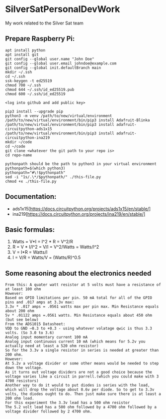 # SilverSatPersonalDevWork

My work related to the Silver Sat team

###

## Prepare Raspberry Pi:

```
apt install python
apt install git
git config --global user.name "John Doe"
git config --global user.email johndoe@example.com
git config --global init.defaultBranch main
mkdir ~/.ssh
cd ~/.ssh
ssk-keygen -t ed25519
chmod 700 ~/.ssh
chmod 644 ~/.ssh/id_ed25519.pub
chmod 600 ~/.ssh/id_ed25519

<log into github and add public key>

pip3 install --upgrade pip
python3 -m venv /path/to/new/virtual/environment
/path/to/new/virtual/environment/bin/pip3 install Adafruit-Blinka
/path/to/new/virtual/environment/bin/pip3 install adafruit-circuitpython-ads1x15
/path/to/new/virtual/environment/bin/pip3 install adafruit-circuitpython-ina219
mkdir ~/code
cd ~/code
git clone <whatever the git path to your repo is>
cd repo-name

pythonpath should be the path to python3 in your virtual environment
pythonpath=$(which python3)
pythonpath="#\!$pythonpath"
sed -i "1s/.\*/$pythonpath/" ./this-file.py
chmod +x ./this-file.py
```

## Documentation:

- ads1x15[https://docs.circuitpython.org/projects/ads1x15/en/stable/]
- ina219[https://docs.circuitpython.org/projects/ina219/en/stable/]

## Basic formulas:

1. Watts = V*I = I^2 * R = V^2/R
2. R = V \* I/I^2 = V/I = V^2/Watts = Watts/I^2
3. V = I\*R = Watts/I
4. I = V/R = Watts/V = (Watts/R)^0.5

## Some reasoning about the electronics needed

```
From this: A quater watt resistor at 5 volts must have a resistance of at least 100 ohm
However:
Based on GPIO limitations per pin. 50 mA total for all of the GPIO pins and .017 amps at 3.3v max:
3.3v * .017 amps = .0561 watts max per pin max. Min Resistance equals about 200 ohm
5v * .01122 amps =.0561 watts. Min Resistance equals about 450 ohm (but see below)
From the ADS1015 Datasheet:
VDD to GND –0.3 to +0.3 - using whatever volatage qwic is thus 3.3 volts. (So 3.0 to 3.6)
Analog input momentary current 100 mA
Analog input continuous current 10 mA (which means for 5.2v you actually need at least a 520 ohm resistor)
So for the 3.3v a single resistor in series is needed at greater than 200 ohm.
However:
At 5.2v a voltage divider or some other means would be needed to step down the voltage.
As it turns out voltage dividers are not a good choice because the voltage varies like a circuit in parrell.(which you could make with 3 4700 resistors)
Another way to do it would to put diodes is series with the load, which will drop the voltage about 0.6v per diode. So to get to 3.3v volts, the diodes ought to do. Then just make sure there is at least a 200 ohm load.
For this experiment the 3.3v lead has a 500 ohm resistor
The 5.2 volt lead has a 500 ohm followed by a 4700 ohm followed by a voltage divider followed by 2 4700 ohm.
```
